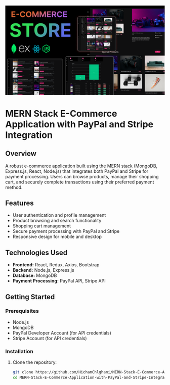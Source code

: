 
![Course Thumbnail](/thumb.png)
 # MERN Stack E-Commerce Application with PayPal and Stripe Integration

## Overview
A robust e-commerce application built using the MERN stack (MongoDB, Express.js, React, Node.js) that integrates both PayPal and Stripe for payment processing. Users can browse products, manage their shopping cart, and securely complete transactions using their preferred payment method.

## Features
- User authentication and profile management
- Product browsing and search functionality
- Shopping cart management
- Secure payment processing with PayPal and Stripe
- Responsive design for mobile and desktop

## Technologies Used
- **Frontend:** React, Redux, Axios, Bootstrap
- **Backend:** Node.js, Express.js
- **Database:** MongoDB
- **Payment Processing:** PayPal API, Stripe API

## Getting Started

### Prerequisites
- Node.js
- MongoDB
- PayPal Developer Account (for API credentials)
- Stripe Account (for API credentials)

### Installation

1. Clone the repository:
   ```bash
   git clone https://github.com/HichamChlghami/MERN-Stack-E-Commerce-Application-with-PayPal-and-Stripe-Integration.git
   cd MERN-Stack-E-Commerce-Application-with-PayPal-and-Stripe-Integration
